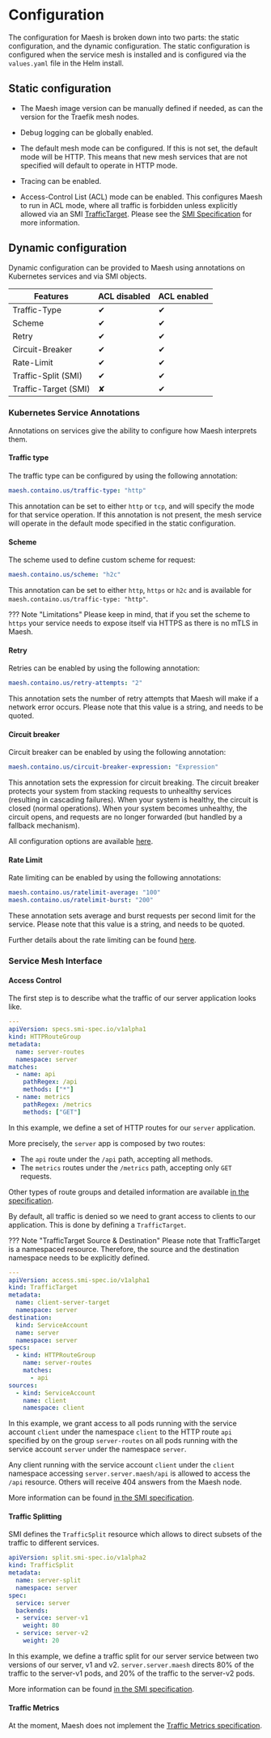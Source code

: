 # Configuration

The configuration for Maesh is broken down into two parts: the static configuration, and the dynamic configuration.
The static configuration is configured when the service mesh is installed and is configured via the `values.yaml` file in the Helm install.

## Static configuration

- The Maesh image version can be manually defined if needed, as can the version for the Traefik mesh nodes.

- Debug logging can be globally enabled.

- The default mesh mode can be configured. If this is not set, the default mode will be HTTP.
    This means that new mesh services that are not specified will default to operate in HTTP mode.

- Tracing can be enabled.

- Access-Control List (ACL) mode can be enabled.
    This configures Maesh to run in ACL mode, where all traffic is forbidden unless explicitly allowed via 
    an SMI [TrafficTarget](https://github.com/servicemeshinterface/smi-spec/blob/master/traffic-access-control.md).
    Please see the [SMI Specification](https://github.com/servicemeshinterface/smi-spec/blob/master/traffic-access-control.md) for more information.

## Dynamic configuration

Dynamic configuration can be provided to Maesh using annotations on Kubernetes services and via SMI objects. 

 | Features              | ACL disabled | ACL enabled |
 |-----------------------|--------------|-------------|
 | Traffic-Type          | ✔            | ✔           |
 | Scheme                | ✔            | ✔           |
 | Retry                 | ✔            | ✔           |
 | Circuit-Breaker       | ✔            | ✔           |
 | Rate-Limit            | ✔            | ✔           |
 | Traffic-Split (SMI)   | ✔            | ✔           |
 | Traffic-Target (SMI)  | ✘            | ✔           |

### Kubernetes Service Annotations

Annotations on services give the ability to configure how Maesh interprets them.

#### Traffic type

The traffic type can be configured by using the following annotation:

```yaml
maesh.containo.us/traffic-type: "http"
```

This annotation can be set to either `http` or `tcp`, and will specify the mode for that service operation.
If this annotation is not present, the mesh service will operate in the default mode specified in the static configuration.

#### Scheme

The scheme used to define custom scheme for request:

```yaml
maesh.containo.us/scheme: "h2c"
```

This annotation can be set to either `http`, `https` or `h2c` and is available for `maesh.containo.us/traffic-type: "http"`.

??? Note "Limitations"
    Please keep in mind, that if you set the scheme to `https` your service needs to expose itself via HTTPS as there is no
    mTLS in Maesh.

#### Retry

Retries can be enabled by using the following annotation:

```yaml
maesh.containo.us/retry-attempts: "2"
```

This annotation sets the number of retry attempts that Maesh will make if a network error occurs.
Please note that this value is a string, and needs to be quoted.

#### Circuit breaker

Circuit breaker can be enabled by using the following annotation:

```yaml
maesh.containo.us/circuit-breaker-expression: "Expression"
```

This annotation sets the expression for circuit breaking.
The circuit breaker protects your system from stacking requests to unhealthy services (resulting in cascading failures).
When your system is healthy, the circuit is closed (normal operations). When your system becomes unhealthy, the circuit opens, and requests are no longer forwarded (but handled by a fallback mechanism).

All configuration options are available [here](https://docs.traefik.io/v2.0/middlewares/circuitbreaker/#configuration-options).

#### Rate Limit

Rate limiting can be enabled by using the following annotations:

```yaml
maesh.containo.us/ratelimit-average: "100"
maesh.containo.us/ratelimit-burst: "200"
```

These annotation sets average and burst requests per second limit for the service.
Please note that this value is a string, and needs to be quoted.

Further details about the rate limiting can be found [here](https://docs.traefik.io/v2.0/middlewares/ratelimit/#configuration-options).

### Service Mesh Interface

#### Access Control

The first step is to describe what the traffic of our server application looks like.

```yaml
---
apiVersion: specs.smi-spec.io/v1alpha1
kind: HTTPRouteGroup
metadata:
  name: server-routes
  namespace: server
matches:
  - name: api
    pathRegex: /api
    methods: ["*"]
  - name: metrics
    pathRegex: /metrics
    methods: ["GET"]
```

In this example, we define a set of HTTP routes for our `server` application.

More precisely, the `server` app is composed by two routes:

- The `api` route under the `/api` path, accepting all methods.
- The `metrics` routes under the `/metrics` path, accepting only `GET` requests.

Other types of route groups and detailed information are available [in the specification](https://github.com/servicemeshinterface/smi-spec/blob/master/traffic-specs.md).

By default, all traffic is denied so we need to grant access to clients to our application. This is done by defining a `TrafficTarget`.

??? Note "TrafficTarget Source & Destination"
    Please note that TrafficTarget is a namespaced resource. Therefore, the source and the destination namespace needs to be explicitly defined.

```yaml
---
apiVersion: access.smi-spec.io/v1alpha1
kind: TrafficTarget
metadata:
  name: client-server-target
  namespace: server
destination:
  kind: ServiceAccount
  name: server
  namespace: server
specs:
  - kind: HTTPRouteGroup
    name: server-routes
    matches:
      - api
sources:
  - kind: ServiceAccount
    name: client
    namespace: client
```

In this example, we grant access to all pods running with the service account `client` under the namespace `client` to the HTTP route `api` specified by on the group `server-routes` on all pods running with the service account `server` under the namespace `server`.

Any client running with the service account `client` under the `client` namespace accessing `server.server.maesh/api` is allowed to access the `/api` resource. Others will receive 404 answers from the Maesh node.

More information can be found [in the SMI specification](https://github.com/servicemeshinterface/smi-spec/blob/master/traffic-access-control.md).

#### Traffic Splitting

SMI defines the `TrafficSplit` resource which allows to direct subsets of the traffic to different services.

```yaml
apiVersion: split.smi-spec.io/v1alpha2
kind: TrafficSplit
metadata:
  name: server-split
  namespace: server
spec:
  service: server
  backends:
  - service: server-v1
    weight: 80
  - service: server-v2
    weight: 20
```

In this example, we define a traffic split for our server service between two versions of our server, v1 and v2.
`server.server.maesh` directs 80% of the traffic to the server-v1 pods, and 20% of the traffic to the server-v2 pods.

More information can be found [in the SMI specification](https://github.com/servicemeshinterface/smi-spec/blob/master/traffic-split.md).

#### Traffic Metrics

At the moment, Maesh does not implement the [Traffic Metrics specification](https://github.com/servicemeshinterface/smi-spec/blob/master/traffic-metrics.md).
